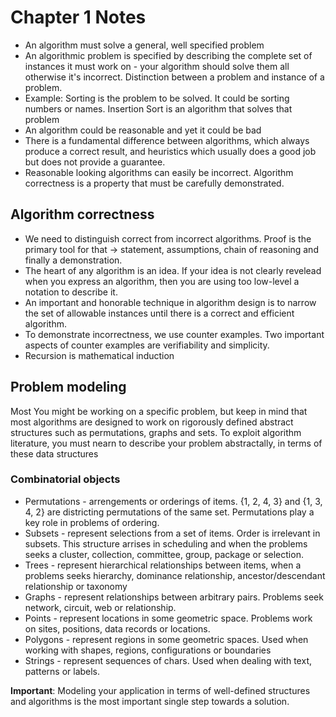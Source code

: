# Chapter 1 Notes

- An algorithm must solve a general, well specified problem
- An algorithmic problem is specified by describing the complete set of instances it must work on - your algorithm should solve them all otherwise it's incorrect. Distinction between a problem and instance of a problem.
- Example: Sorting is the problem to be solved. It could be sorting numbers or names. Insertion Sort is an algorithm that solves that problem
- An algorithm could be reasonable and yet it could be bad
- There is a fundamental difference between algorithms, which always produce a correct result, and heuristics which usually does a good job but does not provide a guarantee.
- Reasonable looking algorithms can easily be incorrect. Algorithm correctness is a property that must be carefully demonstrated.

## Algorithm correctness

- We need to distinguish correct from incorrect algorithms. Proof is the primary tool for that -> statement, assumptions, chain of reasoning and finally a demonstration.
- The heart of any algorithm is an idea. If your idea is not clearly revelead when you express an algorithm, then you are using too low-level a notation to describe it.
- An important and honorable technique in algorithm design is to narrow the set of allowable instances until there is a correct and efficient algorithm.
- To demonstrate incorrectness, we use counter examples. Two important aspects of counter examples are verifiability and simplicity.
- Recursion is mathematical induction

## Problem modeling

Most You might be working on a specific problem, but keep in mind that most algorithms are designed to work on rigorously defined abstract structures such as permutations, graphs and sets. To exploit algorithm literature, you must nearn to describe your problem abstractally, in terms of these data structures

### Combinatorial objects

- Permutations - arrengements or orderings of items. {1, 2, 4, 3} and {1, 3, 4, 2} are districting permutations of the same set. Permutations play a key role in problems of ordering.
- Subsets - represent selections from a set of items. Order is irrelevant in subsets. This structure arrises in scheduling and when the problems seeks a cluster, collection, committee, group, package or selection.
- Trees - represent hierarchical relationships between items, when a problems seeks hierarchy, dominance relationship, ancestor/descendant relationship or taxonomy
- Graphs - represent relationships between arbitrary pairs. Problems seek network, circuit, web or relationship. 
- Points - represent locations in some geometric space. Problems work on sites, positions, data records or locations.
- Polygons - represent regions in some geometric spaces. Used when working with shapes, regions, configurations or boundaries
- Strings - represent sequences of chars. Used when dealing with text, patterns or labels.

**Important**: Modeling your application in terms of well-defined structures and algorithms is the most important single step towards a solution.